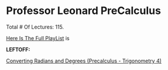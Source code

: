 # Professor Leonard PreCalculus

Total # Of Lectures: 115.

[Here Is The Full PlayList](https://www.youtube.com/playlist?list=PLDesaqWTN6ESsmwELdrzhcGiRhk5DjwLP)
is

**LEFTOFF:**

[Converting Radians and Degrees (Precalculus - Trigonometry 4)](https://www.youtube.com/watch?v=sCwcbZSZL5o)

